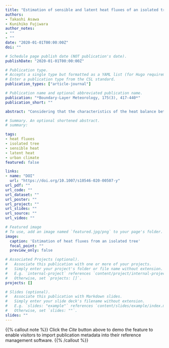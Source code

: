 ```yaml
---
title: "Estimation of sensible and latent heat fluxes of an isolated tree in Japanese summer"
authors:
- Takashi Asawa
- Kunihiko Fujiwara
author_notes:
- ""
- ""
date: "2020-01-01T00:00:00Z"
doi: ""

# Schedule page publish date (NOT publication's date).
publishDate: "2020-01-01T00:00:00Z"

# Publication type.
# Accepts a single type but formatted as a YAML list (for Hugo requirements).
# Enter a publication type from the CSL standard.
publication_types: ["article-journal"]

# Publication name and optional abbreviated publication name.
publication: "*Boundary-Layer Meteorology, 175(3), 417-440*"
publication_short: ""

abstract: "Considering that the characteristics of the heat balance between an isolated tree and the urban atmosphere have not yet been sufficiently clarified, we quantify both the sensible heat flux (H_T) and latent heat flux (λET) to and from an isolated Z. Serrata in the Japanese summer. To estimate the whole-tree transpiration rate (ET) and λET values, we apply a previously developed method using a weighing lysimeter. To estimate the boundary-layer heat conductance (g_b) of the total leaf area of the tree crown and the sensible heat flux (H_T), we apply a scaling-up approach using the heat-balance two-state (HB-TS) method, which previously only targeted single leaves, to the tree crown. Two sample trees with similar crown shape and total leaf area are selected for the HB-TS method but under different irrigation conditions, and H_T is estimated. The ET values of the tree change three times during the dry-down experiment (during which time irrigation was halted). We also compare H_T and λET values between two different days under different irrigation and soil–water conditions. The most important result from this comparison is that the tendencies of H_T and λET were reversed on these days, and the Bowen ratio (β) dramatically varies between 0.29 and 2.2. These results indicate that the Bowen ratio of isolated trees at urban sites can vary between the previously reported values for forest sites and those for artificial urban sites within a short period, owing to urban-unique conditions (e.g., limited water supply and rooting space, and artificial sealing)."

# Summary. An optional shortened abstract.
# summary: 

tags:
- heat fluxes
- isolated tree
- sensible heat
- latent heat
- urban climate
featured: false

links:
- name: "DOI"
  url: "https://doi.org/10.1007/s10546-020-00507-y"
url_pdf: ""
url_code: ""
url_dataset: ""
url_poster: ""
url_project: ""
url_slides: ""
url_source: ""
url_video: ""

# Featured image
# To use, add an image named `featured.jpg/png` to your page's folder. 
image:
  caption: 'Estimation of heat fluxes from an isolated tree'
  focal_point: ""
  preview_only: false

# Associated Projects (optional).
#   Associate this publication with one or more of your projects.
#   Simply enter your project's folder or file name without extension.
#   E.g. `internal-project` references `content/project/internal-project/index.md`.
#   Otherwise, set `projects: []`.
projects: []

# Slides (optional).
#   Associate this publication with Markdown slides.
#   Simply enter your slide deck's filename without extension.
#   E.g. `slides: "example"` references `content/slides/example/index.md`.
#   Otherwise, set `slides: ""`.
slides: ""
---
```


{{% callout note %}}
Click the *Cite* button above to demo the feature to enable visitors to import publication metadata into their reference management software.
{{% /callout %}} 